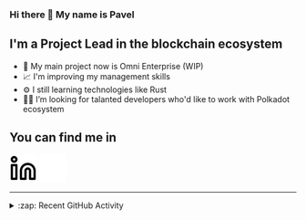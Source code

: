 ### Hi there 👋 My name is Pavel

## I'm a Project Lead in the blockchain ecosystem 

- 🚀 My main project now is Omni Enterprise (WIP)
- 📈 I'm improving my management skills
- ⚙️ I still learning technologies like Rust
- 🧑‍💻 I’m looking for talanted developers who'd like to work with Polkadot ecosystem

## You can find me in
[![website](./img/linkedin-light.svg)](https://www.linkedin.com/in/golovkinpl/)
[![website](./img/linkedin-dark.svg)](https://www.linkedin.com/in/golovkinpl/)

---

<details>
  <summary>:zap: Recent GitHub Activity</summary>
  
<!--START_SECTION:activity-->
1. 🎉 Merged PR [#205](https://github.com/nova-wallet/metadata-portal/pull/205) in [nova-wallet/metadata-portal](https://github.com/nova-wallet/metadata-portal)
2. 🎉 Merged PR [#3](https://github.com/pgolovkin/metadata-portal/pull/3) in [pgolovkin/metadata-portal](https://github.com/pgolovkin/metadata-portal)
3. 💪 Opened PR [#3](https://github.com/pgolovkin/metadata-portal/pull/3) in [pgolovkin/metadata-portal](https://github.com/pgolovkin/metadata-portal)
4. 🎉 Merged PR [#2](https://github.com/pgolovkin/metadata-portal/pull/2) in [pgolovkin/metadata-portal](https://github.com/pgolovkin/metadata-portal)
5. 💪 Opened PR [#2](https://github.com/pgolovkin/metadata-portal/pull/2) in [pgolovkin/metadata-portal](https://github.com/pgolovkin/metadata-portal)
<!--END_SECTION:activity-->

</details>
